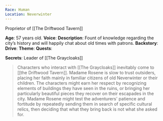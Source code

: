 ```yaml
---
Race: Human
Location: Neverwinter
---
```

Proprietor of [[The Driftwood Tavern]]

**Age**: 57 years old.
**Voice**: 
**Description**: 
Fount of knowledge regarding the city’s history and will happily chat about old times with patrons.
**Backstory**:
**Drive**:
**Theme**:
**Quests**:

**Secrets**:
Leader of [[The Graycloaks]]

>Characters who interact with [[The Graycloaks]] inevitably come to [[the Driftwood Tavern]]. Madame Rosene is slow to trust outsiders, placing her faith mainly in familiar citizens of old Neverwinter or their children. The characters might earn her respect by recognizing elements of buildings they have seen in the ruins, or bringing her particularly beautiful pieces they recover on their escapades in the city. Madame Rosene might test the adventurers' patience and fortitude by repeatedly sending them in search of specific cultural relics, then deciding that what they bring back is not what she asked for.

